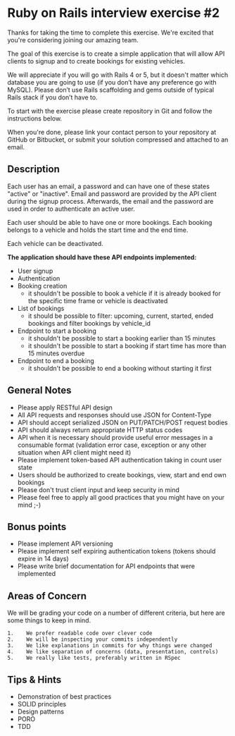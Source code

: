 # Ruby on Rails interview exercise #2

Thanks for taking the time to complete this exercise. We're excited that you're considering joining our amazing team.

The goal of this exercise is to create a simple application that will allow API clients to signup and to create bookings for existing vehicles.

We will appreciate if you will go with Rails 4 or 5, but it doesn't matter which database you are going to use (if you don’t have any preference go with MySQL). Please don’t use Rails scaffolding and gems outside of typical Rails stack if you don’t have to.

To start with the exercise please create repository in Git and follow the instructions below.

When you're done, please link your contact person to your repository at GitHub or Bitbucket, or submit your solution compressed and attached to an email.

## Description 

Each user has an email, a password and can have one of these states "active" or "inactive". Email and password are provided by the API client during the signup process. Afterwards, the email and the password are used in order to authenticate an active user.

Each user should be able to have one or more bookings. Each booking belongs to a vehicle and holds the start time and the end time.

Each vehicle can be deactivated.

**The application should have these API endpoints implemented:**
* User signup 
* Authentication
* Booking creation
    * it shouldn't be possible to book a vehicle if it is already booked for the specific time frame or vehicle is deactivated
* List of bookings
    * it should be possible to filter: upcoming, current, started, ended bookings and filter bookings by vehicle_id
* Endpoint to start a booking
    * it shouldn't be possible to start a booking earlier than 15 minutes
    * it shouldn't be possible to start a booking if start time has more than 15 minutes overdue
* Endpoint to end a booking
    * it shouldn't be possible to end a booking without starting it first

## General Notes

* Please apply RESTful API design
* All API requests and responses should use JSON for Content-Type
* API should accept serialized JSON on PUT/PATCH/POST request bodies
* API should always return appropriate HTTP status codes
* API when it is necessary should provide useful error messages in a consumable format (validation error case, exception or any other situation when API client might need it)
* Please implement token-based API authentication taking in count user state
* Users should be authorized to create bookings, view, start and end own bookings
* Please don't trust client input and keep security in mind
* Please feel free to apply all good practices that you might have on your mind ;-)

## Bonus points

* Please implement API versioning 
* Please implement self expiring authentication tokens (tokens should expire in 14 days) 
* Please write brief documentation for API endpoints that were implemented

## Areas of Concern

We will be grading your code on a number of different criteria, but here are some things to keep in mind.

    1.    We prefer readable code over clever code
    2.    We will be inspecting your commits independently
    3.    We like explanations in commits for why things were changed
    4.    We like separation of concerns (data, presentation, controls)
    5.    We really like tests, preferably written in RSpec

## Tips & Hints

* Demonstration of best practices
* SOLID principles
* Design patterns
* PORO
* TDD